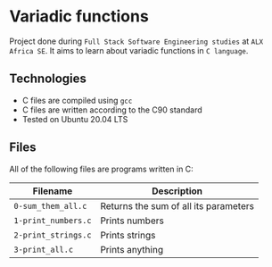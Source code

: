 # Variadic functions
Project done during `Full Stack Software Engineering studies` at `ALX Africa SE`. It aims to learn about variadic functions in `C language`.

## Technologies
- C files are compiled using `gcc`
- C files are written according to the C90 standard
- Tested on Ubuntu 20.04 LTS
## Files
All of the following files are programs written in C:

| Filename	| Description |
| --------- | ----------- |
| `0-sum_them_all.c` |	Returns the sum of all its parameters |
| `1-print_numbers.c`	| Prints numbers |
| `2-print_strings.c`	| Prints strings |
| `3-print_all.c`	| Prints anything |

